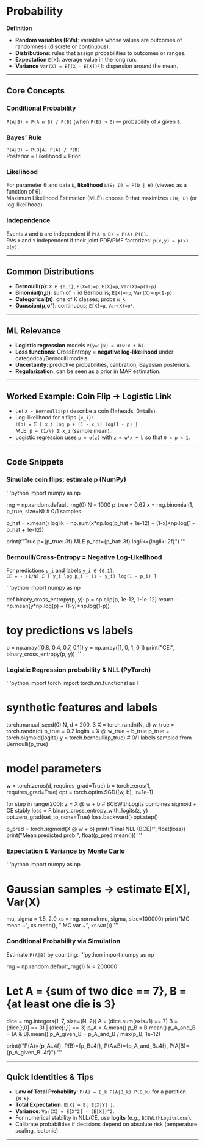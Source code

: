# Probability

**Definition**  
- **Random variables (RVs)**: variables whose values are outcomes of randomness (discrete or continuous).  
- **Distributions**: rules that assign probabilities to outcomes or ranges.  
- **Expectation** `E[X]`: average value in the long run.  
- **Variance** `Var(X) = E[(X - E[X])²]`: dispersion around the mean.

---

## Core Concepts

### Conditional Probability
`P(A|B) = P(A ∩ B) / P(B)` (when `P(B) > 0`) — probability of `A` given `B`.

### Bayes’ Rule
`P(A|B) = P(B|A) P(A) / P(B)`  
Posterior ∝ Likelihood × Prior.

### Likelihood
For parameter θ and data `D`, **likelihood** `L(θ; D) = P(D | θ)` (viewed as a function of θ).  
Maximum Likelihood Estimation (MLE): choose θ that maximizes `L(θ; D)` (or log-likelihood).

### Independence
Events `A` and `B` are independent if `P(A ∩ B) = P(A) P(B)`.  
RVs `X` and `Y` independent if their joint PDF/PMF factorizes: `p(x,y) = p(x) p(y)`.

---

## Common Distributions

- **Bernoulli(p)**: `X ∈ {0,1}`, `P(X=1)=p`, `E[X]=p`, `Var(X)=p(1-p)`.  
- **Binomial(n,p)**: sum of `n` iid Bernoullis; `E[X]=np`, `Var(X)=np(1-p)`.  
- **Categorical(π)**: one of K classes; probs `π_k`.  
- **Gaussian(μ,σ²)**: continuous; `E[X]=μ`, `Var(X)=σ²`.

---

## ML Relevance

- **Logistic regression** models `P(y=1|x) = σ(wᵀx + b)`.  
- **Loss functions**: CrossEntropy = **negative log-likelihood** under categorical/Bernoulli models.  
- **Uncertainty**: predictive probabilities, calibration, Bayesian posteriors.  
- **Regularization**: can be seen as a prior in MAP estimation.

---

## Worked Example: Coin Flip → Logistic Link

- Let `X ~ Bernoulli(p)` describe a coin (1=heads, 0=tails).  
- Log-likelihood for `N` flips `{x_i}`:  
  `ℓ(p) = Σ [ x_i log p + (1 - x_i) log(1 - p) ]`  
  MLE: `p̂ = (1/N) Σ x_i` (sample mean).  
- Logistic regression uses `p = σ(z)` with `z = wᵀx + b` so that `0 < p < 1`.

---

## Code Snippets

### Simulate coin flips; estimate p (NumPy)
'''python
import numpy as np

rng = np.random.default_rng(0)
N = 1000
p_true = 0.62
x = rng.binomial(1, p_true, size=N)  # 0/1 samples

p_hat = x.mean()
loglik = np.sum(x*np.log(p_hat + 1e-12) + (1-x)*np.log(1 - p_hat + 1e-12))

print(f"True p={p_true:.3f}  MLE p_hat={p_hat:.3f}  loglik={loglik:.2f}")
'''

### Bernoulli/Cross-Entropy = Negative Log-Likelihood
For predictions `p_i` and labels `y_i ∈ {0,1}`:  
`CE = - (1/N) Σ [ y_i log p_i + (1 - y_i) log(1 - p_i) ]`

'''python
import numpy as np

def binary_cross_entropy(p, y):
    p = np.clip(p, 1e-12, 1-1e-12)
    return -np.mean(y*np.log(p) + (1-y)*np.log(1-p))

# toy predictions vs labels
p = np.array([0.8, 0.4, 0.7, 0.1])
y = np.array([1,   0,   1,   0  ])
print("CE:", binary_cross_entropy(p, y))
'''

### Logistic Regression probability & NLL (PyTorch)
'''python
import torch
import torch.nn.functional as F

# synthetic features and labels
torch.manual_seed(0)
N, d = 200, 3
X = torch.randn(N, d)
w_true = torch.randn(d)
b_true = 0.2
logits = X @ w_true + b_true
p_true = torch.sigmoid(logits)
y = torch.bernoulli(p_true)  # 0/1 labels sampled from Bernoulli(p_true)

# model parameters
w = torch.zeros(d, requires_grad=True)
b = torch.zeros(1, requires_grad=True)
opt = torch.optim.SGD([w, b], lr=1e-1)

for step in range(200):
    z = X @ w + b
    # BCEWithLogits combines sigmoid + CE stably
    loss = F.binary_cross_entropy_with_logits(z, y)
    opt.zero_grad(set_to_none=True)
    loss.backward()
    opt.step()

p_pred = torch.sigmoid(X @ w + b)
print("Final NLL (BCE):", float(loss))
print("Mean predicted prob:", float(p_pred.mean()))
'''

### Expectation & Variance by Monte Carlo
'''python
import numpy as np

# Gaussian samples → estimate E[X], Var(X)
mu, sigma = 1.5, 2.0
xs = rng.normal(mu, sigma, size=100000)
print("MC mean ~", xs.mean(), "  MC var ~", xs.var())
'''

### Conditional Probability via Simulation
Estimate `P(A|B)` by counting:
'''python
import numpy as np

rng = np.random.default_rng(1)
N = 200000
# Let A = {sum of two dice == 7}, B = {at least one die is 3}
dice = rng.integers(1, 7, size=(N, 2))
A = (dice.sum(axis=1) == 7)
B = (dice[:,0] == 3) | (dice[:,1] == 3)
p_A = A.mean()
p_B = B.mean()
p_A_and_B = (A & B).mean()
p_A_given_B = p_A_and_B / max(p_B, 1e-12)

print(f"P(A)={p_A:.4f}, P(B)={p_B:.4f}, P(A∧B)={p_A_and_B:.4f}, P(A|B)={p_A_given_B:.4f}")
'''

---

## Quick Identities & Tips

- **Law of Total Probability**: `P(A) = Σ_k P(A|B_k) P(B_k)` for a partition `{B_k}`.  
- **Total Expectation**: `E[X] = E[ E[X|Y] ]`.  
- **Variance**: `Var(X) = E[X^2] - (E[X])^2`.  
- For numerical stability in NLL/CE, use **logits** (e.g., `BCEWithLogitsLoss`).  
- Calibrate probabilities if decisions depend on absolute risk (temperature scaling, isotonic).

---
